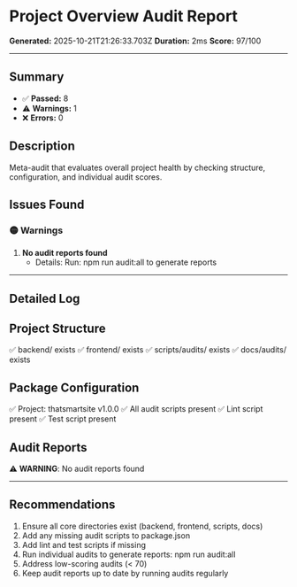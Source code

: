 # Project Overview Audit Report

**Generated:** 2025-10-21T21:26:33.703Z
**Duration:** 2ms
**Score:** 97/100

---

## Summary

- ✅ **Passed:** 8
- ⚠️  **Warnings:** 1
- ❌ **Errors:** 0

## Description

Meta-audit that evaluates overall project health by checking structure, configuration, and individual audit scores.

## Issues Found

### 🟡 Warnings

1. **No audit reports found**
   - Details: Run: npm run audit:all to generate reports

---

## Detailed Log


## Project Structure

✅ backend/ exists
✅ frontend/ exists
✅ scripts/audits/ exists
✅ docs/audits/ exists

## Package Configuration

✅ Project: thatsmartsite v1.0.0
✅ All audit scripts present
✅ Lint script present
✅ Test script present

## Audit Reports

⚠️ **WARNING**: No audit reports found

---

## Recommendations

1. Ensure all core directories exist (backend, frontend, scripts, docs)
2. Add any missing audit scripts to package.json
3. Add lint and test scripts if missing
4. Run individual audits to generate reports: npm run audit:all
5. Address low-scoring audits (< 70)
6. Keep audit reports up to date by running audits regularly
